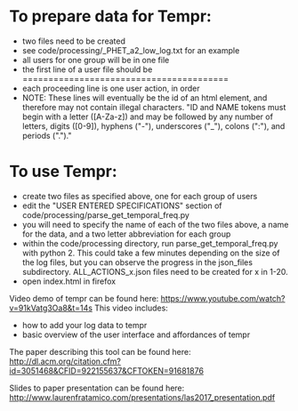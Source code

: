 # To prepare data for Tempr:
- two files need to be created
- see code/processing/_PHET_a2_low_log.txt for an example
- all users for one group will be in one file
- the first line of a user file should be ========================================
- each proceeding line is one user action, in order
- NOTE: These lines will eventually be the id of an html element, and therefore may not contain illegal characters. "ID and NAME tokens must begin with a letter ([A-Za-z]) and may be followed by any number of letters, digits ([0-9]), hyphens ("-"), underscores ("_"), colons (":"), and periods (".")."


# To use Tempr:
- create two files as specified above, one for each group of users
- edit the "USER ENTERED SPECIFICATIONS" section of code/processing/parse_get_temporal_freq.py
- you will need to specify the name of each of the two files above, a name for the data, and a two letter abbreviation for each group
- within the code/processing directory, run parse_get_temporal_freq.py with python 2. This could take a few minutes depending on the size of the log files, but you can observe the progress in the json_files subdirectory. ALL_ACTIONS_x.json files need to be created for x in 1-20.
- open index.html in firefox


Video demo of tempr can be found here: https://www.youtube.com/watch?v=91kVatg3Oa8&t=14s This video includes:
- how to add your log data to tempr
- basic overview of the user interface and affordances of tempr

The paper describing this tool can be found here: http://dl.acm.org/citation.cfm?id=3051468&CFID=922155637&CFTOKEN=91681876

Slides to paper presentation can be found here: http://www.laurenfratamico.com/presentations/las2017_presentation.pdf

